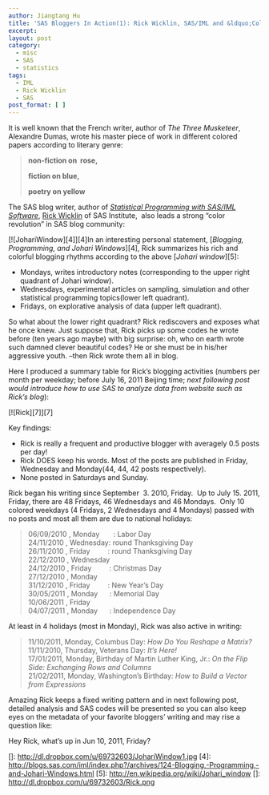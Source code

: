 ```yaml
---
author: Jiangtang Hu
title: 'SAS Bloggers In Action(1): Rick Wicklin, SAS/IML and &ldquo;Color Revolution&rdquo;'
excerpt:
layout: post
category:
  - misc
  - SAS
  - statistics
tags:
  - IML
  - Rick Wicklin
  - SAS
post_format: [ ]
---
```

It is well known that the French writer, author of *The Three Musketeer*, Alexandre Dumas, wrote his master piece of work in different colored papers according to literary genre:

> **non-fiction on  rose,**
> 
> **fiction on blue,**
> 
> **poetry on yellow**

The SAS blog writer, author of *[Statistical Programming with SAS/IML Software][1]*, [Rick Wicklin][2] of SAS Institute,  also leads a strong “color revolution” in SAS blog community:

[![JohariWindow][4]][4]In an interesting personal statement, [*Blogging, Programming, and Johari Windows*][4], Rick summarizes his rich and colorful blogging rhythms according to the above [*Johari window*][5]:   

*   Mondays, writes introductory notes (corresponding to the upper right quadrant of Johari window).  
*   Wednesdays, experimental articles on sampling, simulation and other statistical programming topics(lower left quadrant). 
*   Fridays, on explorative analysis of data (upper left quadrant). 

So what about the lower right quadrant? Rick rediscovers and exposes what he once knew. Just suppose that, Rick picks up some codes he wrote before (ten years ago maybe) with big surprise: oh, who on earth wrote such damned clever beautiful codes? He or she must be in his/her aggressive youth. –then Rick wrote them all in blog.

Here I produced a summary table for Rick’s blogging activities (numbers per month per weekday; before July 16, 2011 Beijing time; *next following post would introduce how to use SAS to analyze data from website such as Rick’s blog*):

[![Rick][7]][7] 

Key findings:

*   Rick is really a frequent and productive blogger with averagely 0.5 posts per day! 
*   Rick DOES keep his words. Most of the posts are published in Friday, Wednesday and Monday(44, 44, 42 posts respectively). 
*   None posted in Saturdays and Sunday. 

Rick began his writing since September  3. 2010, Friday.  Up to July 15. 2011, Friday, there are 48 Fridays, 46 Wednesdays and 46 Mondays.  Only 10 colored weekdays (4 Fridays, 2 Wednesdays and 4 Mondays) passed with no posts and most all them are due to national holidays: 

> 06/09/2010 , Monday       : Labor Day   
> 24/11/2010 , Wednesday: round Thanksgiving Day   
> 26/11/2010 , Friday         : round Thanksgiving Day   
> 22/12/2010 , Wednesday   
> 24/12/2010 , Friday         : Christmas Day   
> 27/12/2010 , Monday   
> 31/12/2010 , Friday         : New Year’s Day   
> 30/05/2011 , Monday      : Memorial Day   
> 10/06/2011 , Friday   
> 04/07/2011 , Monday      : Independence Day

At least in 4 holidays (most in Monday), Rick was also active in writing:

> 11/10/2011, Monday, Columbus Day: *How Do You Reshape a Matrix?*   
> 11/11/2010, Thursday, Veterans Day: *It’s Here!*   
> 17/01/2011, Monday, Birthday of Martin Luther King, Jr.: *On the Flip Side: Exchanging Rows and Columns*   
> 21/02/2011, Monday, Washington’s Birthday: *How to Build a Vector from Expressions*

Amazing Rick keeps a fixed writing pattern and in next following post, detailed analysis and SAS codes will be presented so you can also keep eyes on the metadata of your favorite bloggers’ writing and may rise a question like:

Hey Rick, what’s up in Jun 10, 2011, Friday?

 [1]: http://support.sas.com/publishing/authors/wicklin.html
 [2]: http://blogs.sas.com/iml/
 []: http://dl.dropbox.com/u/69732603/JohariWindow1.jpg
 [4]: http://blogs.sas.com/iml/index.php?/archives/124-Blogging,-Programming,-and-Johari-Windows.html
 [5]: http://en.wikipedia.org/wiki/Johari_window
 []: http://dl.dropbox.com/u/69732603/Rick.png